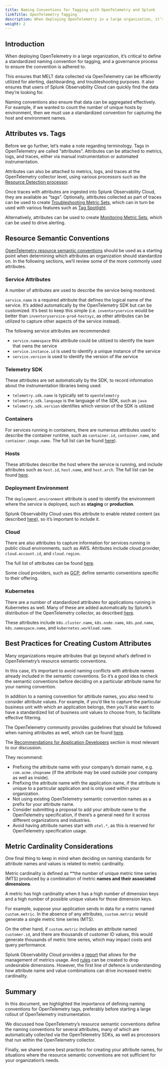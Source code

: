 ```yaml
---
title: Naming Conventions for Tagging with OpenTelemetry and Splunk
linkTitle: OpenTelemetry Tagging
description: When deploying OpenTelemetry in a large organization, it’s critical to define a standardized naming convention for tagging, and a governance process to ensure the convention is adhered to.
weight: 2
---
```


## Introduction

When deploying OpenTelemetry in a large organization, it’s critical to define a standardized naming convention for tagging, and a governance process to ensure the convention is adhered to.

This ensures that MELT data collected via OpenTelemetry can be efficiently utilized for alerting, dashboarding, and troubleshooting purposes.  It also ensures that users of Splunk Observability Cloud can quickly find the data they’re looking for.

Naming conventions also ensure that data can be aggregated effectively.  For example, if we wanted to count the number of unique hosts by environment, then we must use a standardized convention for capturing the host and environment names.

## Attributes vs. Tags

Before we go further, let’s make a note regarding terminology.  Tags in OpenTelemetry are called “attributes”.  Attributes can be attached to metrics, logs, and traces, either via manual instrumentation or automated instrumentation.

Attributes can also be attached to metrics, logs, and traces at the OpenTelemetry collector level, using various processors such as the [Resource Detection processor](https://github.com/open-telemetry/opentelemetry-collector-contrib/tree/main/processor/resourcedetectionprocessor).

Once traces with attributes are ingested into Splunk Observability Cloud, they are available as “tags”. Optionally, attributes collected as part of traces can be used to create [Troubleshooting Metric Sets](https://docs.splunk.com/Observability/apm/span-tags/metricsets.html#troubleshooting-metricsets), which can in turn be used with various features such as [Tag Spotlight](https://docs.splunk.com/Observability/apm/span-tags/tag-spotlight.html).

Alternatively, attributes can be used to create [Monitoring Metric Sets](https://docs.splunk.com/Observability/apm/span-tags/metricsets.html#monitoring-metricsets), which can be used to drive alerting.

## Resource Semantic Conventions

[OpenTelemetry resource semantic conventions](https://github.com/open-telemetry/opentelemetry-specification/tree/main/specification/resource/semantic_conventions#resource-semantic-conventions) should be used as a starting point when determining which attributes an organization should standardize on. In the following sections, we’ll review some of the more commonly used attributes.

### Service Attributes

A number of attributes are used to describe the service being monitored.

`service.name` is a required attribute that defines the logical name of the service. It’s added automatically by the OpenTelemetry SDK but can be customized.  It’s best to keep this simple (i.e. `inventoryservice` would be better than `inventoryservice-prod-hostxyz`, as other attributes can be utilized to capture other aspects of the service instead).

The following service attributes are recommended:

- `service.namespace` this attribute could be utilized to identify the team that owns the service
- `service.instance.id` is used to identify a unique instance of the service
- `service.version` is used to identify the version of the service

### Telemetry SDK

These attributes are set automatically by the SDK, to record information about the instrumentation libraries being used:

- `telemetry.sdk.name` is typically set to `opentelemetry`
- `telemetry.sdk.language` is the language of the SDK, such as `java`
- `telemetry.sdk.version` identifies which version of the SDK is utilized

### Containers

For services running in containers, there are numerous attributes used to describe the container runtime, such as `container.id`, `container.name`, and `container.image.name`.  The full list can be found [here](https://github.com/open-telemetry/opentelemetry-specification/blob/main/specification/resource/semantic_conventions/container.md)).

### Hosts

These attributes describe the host where the service is running, and include attributes such as `host.id`, `host.name`, and `host.arch`. The full list can be found [here](https://github.com/open-telemetry/opentelemetry-specification/blob/main/specification/resource/semantic_conventions/host.md).

### Deployment Environment

The `deployment.environment` attribute is used to identify the environment where the service is deployed, such as **staging** or **production**.

Splunk Observability Cloud uses this attribute to enable related content (as described [here](https://docs.splunk.com/observability/metrics-and-metadata/enablerelatedcontent.html)), so it’s important to include it.

### Cloud

There are also attributes to capture information for services running in public cloud environments, such as AWS.  Attributes include cloud.provider, `cloud.account.id`, and `cloud.region`.

The full list of attributes can be found [here](https://github.com/open-telemetry/opentelemetry-specification/blob/main/specification/resource/semantic_conventions/cloud.md).

Some cloud providers, such as [GCP](https://github.com/open-telemetry/opentelemetry-specification/blob/main/specification/resource/semantic_conventions/cloud_provider/gcp/README.md), define semantic conventions specific to their offering.

### Kubernetes

There are a number of standardized attributes for applications running in Kubernetes as well. Many of these are added automatically by Splunk’s distribution of the OpenTelemetry collector, as described [here](https://docs.splunk.com/observability/metrics-and-metadata/enablerelatedcontent.html#splunk-infrastructure-monitoring).

These attributes include `k8s.cluster.name`, `k8s.node.name`, `k8s.pod.name`, `k8s.namespace.name`, and `kubernetes.workload.name`.

## Best Practices for Creating Custom Attributes

Many organizations require attributes that go beyond what’s defined in OpenTelemetry’s resource semantic conventions.

In this case, it’s important to avoid naming conflicts with attribute names already included in the semantic conventions.  So it’s a good idea to check the semantic conventions before deciding on a particular attribute name for your naming convention.

In addition to a naming convention for attribute names, you also need to consider attribute values.  For example, if you’d like to capture the particular business unit with which an application belongs, then you’ll also want to have a standardized list of business unit values to choose from, to facilitate effective filtering.

The OpenTelemetry community provides guidelines that should be followed when naming attributes as well, which can be found [here](https://opentelemetry.io/docs/specs/otel/common/attribute-naming/).

The [Recommendations for Application Developers](https://opentelemetry.io/docs/specs/otel/common/attribute-naming/#recommendations-for-application-developers) section is most relevant to our discussion.

They recommend:

- Prefixing the attribute name with your company’s domain name, e.g. `com.acme.shopname` (if the attribute may be used outside your company as well as inside).
- Prefixing the attribute name with the application name, if the attribute is unique to a particular application and is only used within your organization.
- Not using existing OpenTelemetry semantic convention names as a prefix for your attribute name.
- Consider submitting a proposal to add your attribute name to the OpenTelemetry specification, if there’s a general need for it across different organizations and industries.
- Avoid having attribute names start with `otel.*`, as this is reserved for OpenTelemetry specification usage.

## Metric Cardinality Considerations

One final thing to keep in mind when deciding on naming standards for attribute names and values is related to metric cardinality.

Metric cardinality is defined as **the number of unique metric time series (MTS) produced by a combination of metric **names and their associated dimensions**.

A metric has high cardinality when it has a high number of dimension keys and a high number of possible unique values for those dimension keys.

For example, suppose your application sends in data for a metric named `custom.metric`.  In the absence of any attributes, `custom.metric` would generate a single metric time series (MTS).  

On the other hand, if `custom.metric` includes an attribute named `customer.id`, and there are thousands of customer ID values, this would generate thousands of metric time series, which may impact costs and query performance.

Splunk Observability Cloud provides a [report](https://docs.splunk.com/Observability/infrastructure/metrics-pipeline/metrics-usage-report.html) that allows for the management of metrics usage. And [rules](https://docs.splunk.com/Observability/infrastructure/metrics-pipeline/use-metrics-pipeline.html) can be created to drop undesirable dimensions.  However, the first line of defence is understanding how attribute name and value combinations can drive increased metric cardinality.

## Summary

In this document, we highlighted the importance of defining naming conventions for OpenTelemetry tags, preferably before starting a large rollout of OpenTelemetry instrumentation.

We discussed how OpenTelemetry’s resource semantic conventions define the naming conventions for several attributes, many of which are automatically collected via the OpenTelemetry SDKs, as well as processors that run within the OpenTelemetry collector.

Finally, we shared some best practices for creating your attribute names, for situations where the resource semantic conventions are not sufficient for your organization’s needs.
